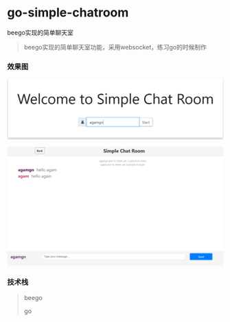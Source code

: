 # go-simple-chatroom
beego实现的简单聊天室

> beego实现的简单聊天室功能，采用websocket，练习go的时候制作

### 效果图

![](https://github.com/agamgn/go-simple-chatroom/blob/master/img/home.png)

![](https://github.com/agamgn/go-simple-chatroom/blob/master/img/index.png)

### 技术栈

> beego
>
> go

